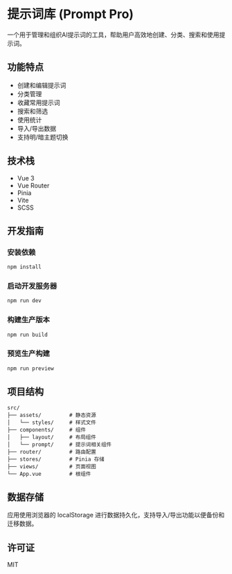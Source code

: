 # 提示词库 (Prompt Pro)

一个用于管理和组织AI提示词的工具，帮助用户高效地创建、分类、搜索和使用提示词。

## 功能特点

- 创建和编辑提示词
- 分类管理
- 收藏常用提示词
- 搜索和筛选
- 使用统计
- 导入/导出数据
- 支持明/暗主题切换

## 技术栈

- Vue 3
- Vue Router
- Pinia
- Vite
- SCSS

## 开发指南

### 安装依赖

```bash
npm install
```

### 启动开发服务器

```bash
npm run dev
```

### 构建生产版本

```bash
npm run build
```

### 预览生产构建

```bash
npm run preview
```

## 项目结构

```
src/
├── assets/         # 静态资源
│   └── styles/     # 样式文件
├── components/     # 组件
│   ├── layout/     # 布局组件
│   └── prompt/     # 提示词相关组件
├── router/         # 路由配置
├── stores/         # Pinia 存储
├── views/          # 页面视图
└── App.vue         # 根组件
```

## 数据存储

应用使用浏览器的 localStorage 进行数据持久化，支持导入/导出功能以便备份和迁移数据。

## 许可证

MIT
